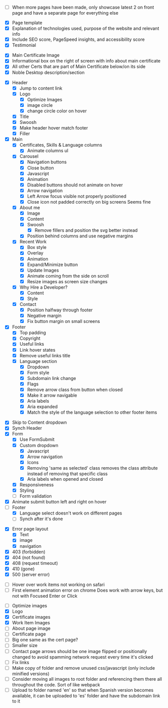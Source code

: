 <!-- Previous work Page -->
- [ ] When more pages have been made, only showcase latest 2 on front page and have a separate page for everything else
<!-- Work Items -->
- [x] Page template
- [x] Explanation of technologies used, purpose of the website and relevant info
- [x] Include SEO score, PageSpeed insights, and accessibility score
- [x] Testimonial

<!-- Certificates Page -->
- [x] Main Certificate Image
- [x] Informational box on the right of screen with info about main certificate
- [x] All other Certs that are part of Main Certificate below/on its side
- [x] Noble Desktop description/section

<!-- Front page -->
- [x] Header
  - [x] Jump to content link
  - [x] Logo
    - [x] Optimize Images
    - [x] image circle
    - [x] change circle color on hover
  - [x] Title
  - [x] Swoosh
  - [x] Make header hover match footer
  - [x] Filler
- [x] Main
  - [x] Certificates, Skills & Language columns
    - [x] Animate columns ul
  - [x] Carousel
    - [x] Navigation buttons
    - [x] Close button
    - [x] Javascript
    - [x] Animation
    - [x] Disabled buttons should not animate on hover
    - [x] Arrow navigation
    - [x] Left Arrow focus visible not properly positioned
    - [x] Close icon not padded correctly on big screens
            Seems fine
  - [x] About me
    - [x] Image
    - [x] Content
    - [x] Swoosh 
      -[x] Remove fillers and position the svg better instead
    - [x] Position behind columns and use negative margins
  - [x] Recent Work
    - [x] Box style
    - [x] Overlay
    - [x] Animation
    - [x] Expand/Minimize button
    - [x] Update Images
    - [x] Animate coming from the side on scroll
    - [x] Resize images as screen size changes
    
  - [x] Why Hire a Developer?
    - [x] Content
    - [x] Style
  - [x] Contact
    - [x] Position halfway through footer
    - [x] Negative margin
    - [x] Fix button margin on small screens
- [x] Footer
  - [x] Top padding
  - [x] Copyright
  - [x] Useful links
  - [x] Link hover states
  - [x] Remove useful links title
  - [x] Language section
    - [x] Dropdown
    - [x] Form style
    - [x] Subdomain link change
    - [x] Flags
    - [x] Remove arrow class from button when closed
    - [x] Make it arrow navigable
    - [x] Aria labels
    - [x] Aria expanded
    - [x] Match the style of the language selection to other footer items
<!-- Contact Page-->
- [x] Skip to Content dropdown
- [x] Synch Header
- [x] Form
  - [x] Use FormSubmit
  - [x] Custom dropdown
    - [x] Javascript
    - [x] Arrow navigation
    - [x] Icons
    - [x] Removing 'same as selected' class removes the class attribute instead of removing that specific class
    - [x] Aria labels when opened and closed
  - [x] Responsiveness
  - [x] Styling
  - [ ] Form validation
- [x] Animate submit button left and right on hover
- [ ] Footer
  - [x] Language select doesn't work on different pages
  - [ ] Synch after it's done
<!-- Error page -->
- [x] Error page layout
  - [x] Text
  - [x] image
  - [x] navigation
- [x] 403 (forbidden)
- [x] 404 (not found)
- [x] 408 (request timeout)
- [x] 410 (gone)
- [x] 500 (server error)
<!-- Bugs -->
- [ ] Hover over work items not working on safari
- [ ] First element animation error on chrome
        Does work with arrow keys, but not with Focused Enter or Click
<!-- Deployment -->
- [ ] Optimize images
 - [x] Logo
 - [x] Certificate images
 - [x] Work Item Images
 - [ ] About page image
 - [ ] Certificate page
  - [ ] Big one same as the cert page?
  - [ ] Smaller size
- [ ] Contact page arrows should be one image flipped or positionally changed to avoid spamming network request every time it's clicked
- [ ] Fix links
- [ ] Make copy of folder and remove unused css/javascript (only include minified versions)
- [ ] Consider moving all images to root folder and referencing them there all throughout the code. Sort of like webpack
- [ ] Upload to folder named 'en' so that when Spanish version becomes available, it can be uploaded to 'es' folder and have the subdomain link to it
